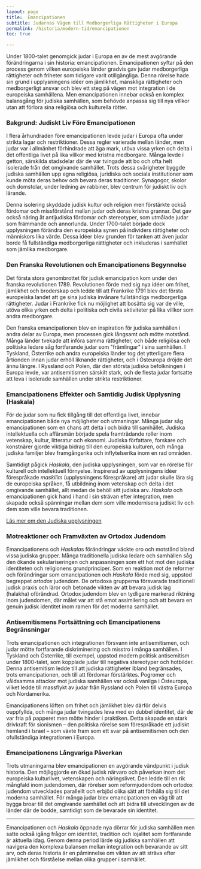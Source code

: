 ```yaml
---
layout: page
title:  Emancipationen
subtitle: Judarnas Vägen till Medborgerliga Rättigheter i Europa
permalink: /historia/modern-tid/emancipationen
toc: true

---
```


Under 1800-talet genomgick judar i Europa en av de mest avgörande förändringarna i sin historia: emancipationen. Emancipationen syftar på den process genom vilken europeiska länder gradvis gav judar medborgerliga rättigheter och friheter som tidigare varit otillgängliga. Denna rörelse hade sin grund i upplysningens idéer om jämlikhet, mänskliga rättigheter och medborgerligt ansvar och blev ett steg på vägen mot integration i de europeiska samhällena. Men emancipationen innebar också en komplex balansgång för judiska samhällen, som behövde anpassa sig till nya villkor utan att förlora sina religiösa och kulturella rötter.

### Bakgrund: Judiskt Liv Före Emancipationen

I flera århundraden före emancipationen levde judar i Europa ofta under strikta lagar och restriktioner. Dessa regler varierade mellan länder, men judar var i allmänhet förhindrade att äga mark, utöva vissa yrken och delta i det offentliga livet på lika villkor med kristna medborgare. Många levde i getton, särskilda stadsdelar där de var tvingade att bo och ofta helt isolerade från det omgivande samhället. Trots dessa svårigheter byggde judiska samhällen upp egna religiösa, juridiska och sociala institutioner som kunde möta deras behov och bevara deras traditioner. Synagogor, skolor och domstolar, under ledning av rabbiner, blev centrum för judiskt liv och lärande.

Denna isolering skyddade judisk kultur och religion men förstärkte också fördomar och missförstånd mellan judar och deras kristna grannar. Det gav också näring åt antijudiska fördomar och stereotyper, som utmålade judar som främmande och annorlunda. Under 1700-talet började dock upplysningen förändra den europeiska synen på individers rättigheter och människors lika värde. Dessa idéer blev grunden för tanken att även judar borde få fullständiga medborgerliga rättigheter och inkluderas i samhället som jämlika medborgare.

### Den Franska Revolutionen och Emancipationens Begynnelse

Det första stora genombrottet för judisk emancipation kom under den franska revolutionen 1789. Revolutionen förde med sig nya idéer om frihet, jämlikhet och broderskap och ledde till att Frankrike 1791 blev det första europeiska landet att ge sina judiska invånare fullständiga medborgerliga rättigheter. Judar i Frankrike fick nu möjlighet att bosätta sig var de ville, utöva olika yrken och delta i politiska och civila aktiviteter på lika villkor som andra medborgare.

Den franska emancipationen blev en inspiration för judiska samhällen i andra delar av Europa, men processen gick långsamt och mötte motstånd. Många länder tvekade att införa samma rättigheter, och både religiösa och politiska ledare såg fortfarande judar som "främlingar" i sina samhällen. I Tyskland, Österrike och andra europeiska länder tog det ytterligare flera årtionden innan judar erhöll liknande rättigheter, och i Östeuropa dröjde det ännu längre. I Ryssland och Polen, där den största judiska befolkningen i Europa levde, var antisemitismen särskilt stark, och de flesta judar fortsatte att leva i isolerade samhällen under strikta restriktioner.

### Emancipationens Effekter och Samtidig Judisk Upplysning (Haskala)

För de judar som nu fick tillgång till det offentliga livet, innebar emancipationen både nya möjligheter och utmaningar. Många judar såg emancipationen som en chans att delta i och bidra till samhället. Judiska intellektuella och affärsmän började spela framträdande roller inom vetenskap, kultur, litteratur och ekonomi. Judiska författare, forskare och konstnärer gjorde viktiga bidrag till den europeiska kulturen, och många judiska familjer blev framgångsrika och inflytelserika inom en rad områden.

Samtidigt pågick *Haskala*, den judiska upplysningen, som var en rörelse för kulturell och intellektuell förnyelse. Inspirerad av upplysningens idéer förespråkade *maskilim* (upplysningens förespråkare) att judar skulle lära sig de europeiska språken, få utbildning inom vetenskap och delta i det omgivande samhället, allt medan de behöll sitt judiska arv. *Haskala* och emancipationen gick hand i hand i sin strävan efter integration, men skapade också spänningar mellan dem som ville modernisera judiskt liv och dem som ville bevara traditionen.

[Läs mer om den Judiska upplysningen](judiska-upplysningen)

### Motreaktioner och Framväxten av Ortodox Judendom

Emancipationens och *Haskala*s förändringar väckte oro och motstånd bland vissa judiska grupper. Många traditionella judiska ledare och samhällen såg den ökande sekulariseringen och anpassningen som ett hot mot den judiska identiteten och religionens grundprinciper. Som en reaktion mot de reformer och förändringar som emancipationen och *Haskala* förde med sig, uppstod begreppet *ortodox* judendom. De ortodoxa grupperna försvarade traditionell judisk praxis och läror och betonade vikten av att bevara judisk lag (halakha) oförändrad. Ortodox judendom blev en tydligare markerad riktning inom judendomen, där målet var att stå emot assimilering och att bevara en genuin judisk identitet inom ramen för det moderna samhället.

### Antisemitismens Fortsättning och Emancipationens Begränsningar

Trots emancipationen och integrationen försvann inte antisemitismen, och judar mötte fortfarande diskriminering och misstro i många samhällen. I Tyskland och Österrike, till exempel, uppstod modern politisk antisemitism under 1800-talet, som kopplade judar till negativa stereotyper och hotbilder. Denna antisemitism ledde till att judiska rättigheter ibland begränsades, trots emancipationen, och till att fördomar förstärktes. Pogromer och våldsamma attacker mot judiska samhällen var också vanliga i Östeuropa, vilket ledde till massflykt av judar från Ryssland och Polen till västra Europa och Nordamerika.

Emancipationens löften om frihet och jämlikhet blev därför delvis ouppfyllda, och många judar tvingades leva med en dubbel identitet, där de var fria på papperet men mötte hinder i praktiken. Detta skapade en stark drivkraft för sionismen – den politiska rörelse som förespråkade ett judiskt hemland i Israel – som växte fram som ett svar på antisemitismen och den ofullständiga integrationen i Europa.

### Emancipationens Långvariga Påverkan

Trots utmaningarna blev emancipationen en avgörande vändpunkt i judisk historia. Den möjliggjorde en ökad judisk närvaro och påverkan inom det europeiska kulturlivet, vetenskapen och näringslivet. Den ledde till en rik mångfald inom judendomen, där rörelser som reformjudendom och ortodox judendom utvecklades parallellt och erbjöd olika sätt att förhålla sig till det moderna samhället. För många judar blev emancipationen en väg till att bygga broar till det omgivande samhället och att bidra till utvecklingen av de länder där de bodde, samtidigt som de bevarade sin identitet.

---

Emancipationen och *Haskala* öppnade nya dörrar för judiska samhällen men satte också igång frågor om identitet, tradition och lojalitet som fortfarande är aktuella idag. Genom denna period lärde sig judiska samhällen att navigera den komplexa balansen mellan integration och bevarande av sitt arv, och deras historia är en påminnelse om vikten av att sträva efter jämlikhet och förståelse mellan olika grupper i samhället.